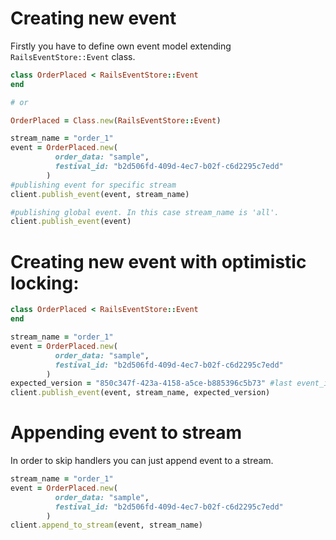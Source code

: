 # Creating new event

Firstly you have to define own event model extending `RailsEventStore::Event` class.

```ruby
class OrderPlaced < RailsEventStore::Event
end

# or

OrderPlaced = Class.new(RailsEventStore::Event)
```

```ruby
stream_name = "order_1"
event = OrderPlaced.new(
          order_data: "sample",
          festival_id: "b2d506fd-409d-4ec7-b02f-c6d2295c7edd"
        )
#publishing event for specific stream
client.publish_event(event, stream_name)

#publishing global event. In this case stream_name is 'all'.
client.publish_event(event)
```

# Creating new event with optimistic locking:

```ruby
class OrderPlaced < RailsEventStore::Event
end
```

```ruby
stream_name = "order_1"
event = OrderPlaced.new(
          order_data: "sample",
          festival_id: "b2d506fd-409d-4ec7-b02f-c6d2295c7edd"
        )
expected_version = "850c347f-423a-4158-a5ce-b885396c5b73" #last event_id
client.publish_event(event, stream_name, expected_version)
```

# Appending event to stream

In order to skip handlers you can just append event to a stream.

```ruby
stream_name = "order_1"
event = OrderPlaced.new(
          order_data: "sample",
          festival_id: "b2d506fd-409d-4ec7-b02f-c6d2295c7edd"
        )
client.append_to_stream(event, stream_name)
```
